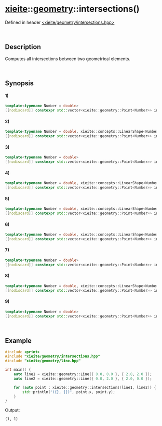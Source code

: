 # [xieite](../../xieite.md)\:\:[geometry](../../geometry.md)\:\:intersections\(\)
Defined in header [<xieite/geometry/intersections.hpp>](../../../include/xieite/geometry/intersections.hpp)

&nbsp;

## Description
Computes all intersections between two geometrical elements.

&nbsp;

## Synopsis
#### 1)
```cpp
template<typename Number = double>
[[nodiscard]] constexpr std::vector<xieite::geometry::Point<Number>> intersections(xieite::geometry::Point<Number>, xieite::geometry::Point<Number>) noexcept;
```
#### 2)
```cpp
template<typename Number = double, xieite::concepts::LinearShape<Number> LinearShape>
[[nodiscard]] constexpr std::vector<xieite::geometry::Point<Number>> intersections(xieite::geometry::Point<Number>, const LinearShape&) noexcept;
```
#### 3)
```cpp
template<typename Number = double>
[[nodiscard]] constexpr std::vector<xieite::geometry::Point<Number>> intersections(xieite::geometry::Point<Number>, const xieite::geometry::Polygon<Number>&) noexcept;
```
#### 4)
```cpp
template<typename Number = double, xieite::concepts::LinearShape<Number> LinearShape>
[[nodiscard]] constexpr std::vector<xieite::geometry::Point<Number>> intersections(const LinearShape&, xieite::geometry::Point<Number>) noexcept;
```
#### 5)
```cpp
template<typename Number = double, xieite::concepts::LinearShape<Number> LinearShape1, xieite::concepts::LinearShape<Number> LinearShape2>
[[nodiscard]] constexpr std::vector<xieite::geometry::Point<Number>> intersections(const LinearShape1&, const LinearShape2&) noexcept;
```
#### 6)
```cpp
template<typename Number = double, xieite::concepts::LinearShape<Number> LinearShape>
[[nodiscard]] constexpr std::vector<xieite::geometry::Point<Number>> intersections(const LinearShape&, const xieite::geometry::Polygon<Number>&) noexcept;
```
#### 7)
```cpp
template<typename Number = double>
[[nodiscard]] constexpr std::vector<xieite::geometry::Point<Number>> intersections(const xieite::geometry::Polygon<Number>&, xieite::geometry::Point<Number>) noexcept;
```
#### 8)
```cpp
template<typename Number = double, xieite::concepts::LinearShape<Number> LinearShape>
[[nodiscard]] constexpr std::vector<xieite::geometry::Point<Number>> intersections(const xieite::geometry::Polygon<Number>&, const LinearShape&) noexcept;
```
#### 9)
```cpp
template<typename Number = double>
[[nodiscard]] constexpr std::vector<xieite::geometry::Point<Number>> intersections(const xieite::geometry::Polygon<Number>&, const xieite::geometry::Polygon<Number>&) noexcept;
```

&nbsp;

## Example
```cpp
#include <print>
#include "xieite/geometry/intersections.hpp"
#include "xieite/geometry/line.hpp"

int main() {
    auto line1 = xieite::geometry::Line({ 0.0, 0.0 }, { 2.0, 2.0 });
    auto line2 = xieite::geometry::Line({ 0.0, 2.0 }, { 2.0, 0.0 });

    for (auto point : xieite::geometry::intersections(line1, line2)) {
        std::println("({}, {})", point.x, point.y);
    }
}
```
Output:
```
(1, 1)
```

